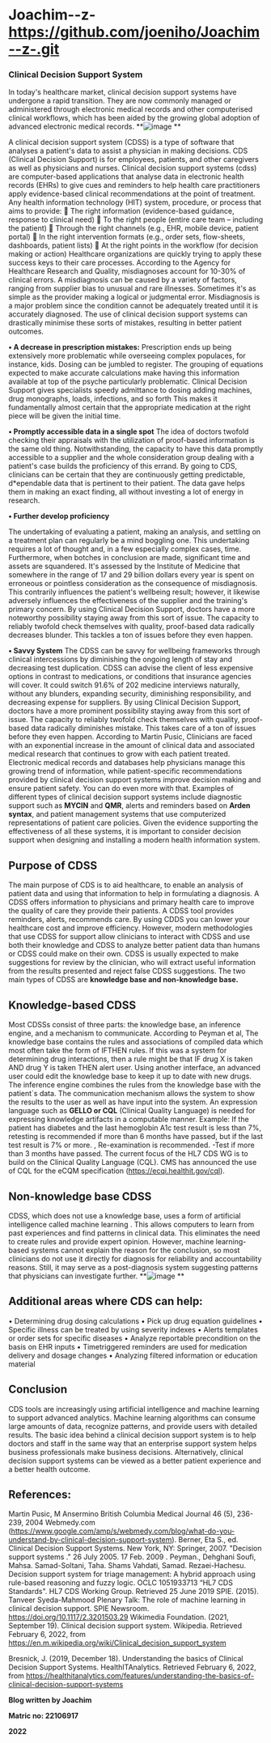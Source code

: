 # Joachim--z-https://github.com/joeniho/Joachim--z-.git
### **Clinical Decision Support System**
In today's healthcare market, clinical decision support systems have undergone a rapid transition. They are now commonly managed or administered through electronic medical records and other computerised clinical workflows, which has been aided by the growing global adoption of advanced electronic medical records.
**![image](https://user-images.githubusercontent.com/38325499/152284488-4f10aba6-f1f7-425f-a6df-f577cab3254c.png)
**

 A clinical decision support system (CDSS) is a type of software that analyses a patient's data to assist a physician in making decisions. CDS (Clinical Decision Support) is for employees, patients, and other caregivers as well as physicians and nurses. Clinical decision support systems (cdss) are computer-based applications that analyse data in electronic health records (EHRs) to give cues and reminders to help health care practitioners apply evidence-based clinical recommendations at the point of
treatment. 
Any health information technology (HIT) system, procedure, or process that aims to provide:
	The right information (evidence-based guidance, response to clinical need)
	To the right people (entire care team – including the patient)
	Through the right channels (e.g., EHR, mobile device, patient portal)
	In the right intervention formats (e.g., order sets, flow-sheets, dashboards, patient lists)
	At the right points in the workflow (for decision making or action)
Healthcare organizations are quickly trying to apply these success keys to their care processes.
According to the Agency for Healthcare Research and Quality, misdiagnoses account for 10-30% of clinical errors. A misdiagnosis can be caused by a variety of factors, ranging from supplier bias to unusual and rare illnesses. Sometimes it's as simple as the provider making a logical or judgmental error.
Misdiagnosis is a major problem since the condition cannot be adequately treated until it is accurately diagnosed. The use of clinical decision support systems can drastically minimise these sorts of mistakes, resulting in better patient outcomes.

**•	A decrease in prescription mistakes:**
      Prescription ends up being extensively more problematic while overseeing complex populaces, for instance, kids. Dosing can be jumbled to register. The grouping of equations expected to make accurate calculations make having this information available at top of the psyche particularly problematic. Clinical Decision Support gives specialists speedy admittance to dosing adding machines, drug monographs, loads, infections, and so forth This makes it fundamentally almost certain that the appropriate medication at the right piece will be given the initial time.

**•	Promptly accessible data in a single spot**
       The idea of doctors twofold checking their appraisals with the utilization of proof-based information is the same old thing. Notwithstanding, the capacity to have this data promptly accessible to a supplier and the whole consideration group dealing with a patient's case builds the proficiency of this errand. By going to CDS, clinicians can be certain that they are continuously getting predictable, d*ependable data that is pertinent to their patient. The data gave helps them in making an exact finding, all without investing a lot of energy in research.

**•	Further develop proficiency**

The undertaking of evaluating a patient, making an analysis, and settling on a treatment plan can regularly be a mind boggling one. This undertaking requires a lot of thought and, in a few especially complex cases, time. Furthermore, when botches in conclusion are made, significant time and assets are squandered.
It's assessed by the Institute of Medicine that somewhere in the range of 17 and 29 billion dollars every year is spent on erroneous or pointless consideration as the consequence of misdiagnosis. This contrarily influences the patient's wellbeing result; however, it likewise adversely influences the effectiveness of the supplier and the training's primary concern.
By using Clinical Decision Support, doctors have a more noteworthy possibility staying away from this sort of issue. The capacity to reliably twofold check themselves with quality, proof-based data radically decreases blunder. This tackles a ton of issues before they even happen.

**•	Savvy System**
       The CDSS can be savvy for wellbeing frameworks through clinical intercessions by diminishing the ongoing length of stay and decreasing test duplication. CDSS can advise the client of less expensive options in contrast to medications, or conditions that insurance agencies will cover. It could switch 91.6% of 202 medicine interviews naturally, without any blunders, expanding security, diminishing responsibility, and decreasing expense for suppliers.
By using Clinical Decision Support, doctors have a more prominent possibility staying away from this sort of issue. The capacity to reliably twofold check themselves with quality, proof-based data radically diminishes mistake. This takes care of a ton of issues before they even happen.
According to Martin Pusic, Clinicians are faced with an exponential increase in the amount of clinical data and associated medical research that continues to grow with each patient treated. Electronic medical  records and databases help physicians manage this growing trend of information, while patient-specific recommendations provided by clinical decision support systems improve decision making and ensure patient safety. You can do even more with that. Examples of different types of clinical decision support systems include diagnostic support such as **MYCIN** and **QMR**, alerts and reminders based on  **Arden syntax**, and patient management systems that use computerized representations of patient care policies. Given the evidence supporting the effectiveness of all these systems, it is important to consider decision support when designing and installing a modern health information system.
## **Purpose of CDSS**
The main purpose of CDS is to aid healthcare, to enable an analysis of patient data and using that information to help in formulating a diagnosis. A CDSS offers information to physicians and primary health care to improve the quality of care they provide their patients. A CDSS tool provides reminders, alerts, recommends care. By using CDDS you can lower your healthcare cost and improve efficiency.
However,  modern methodologies that use CDSS for support allow clinicians to interact with CDSS and use both their  knowledge and CDSS to analyze better patient data than humans or CDSS could make on their own. CDSS is usually expected to make  suggestions for review by the clinician, who will extract useful information from the results presented  and reject false CDSS suggestions. The two main types of CDSS are **knowledge base and non-knowledge base.**
## **Knowledge-based CDSS**
 Most CDSSs consist of three parts: the knowledge base, an inference engine, and a mechanism to communicate. According to Peyman et al, The knowledge base contains the rules and associations of compiled data which most often take the form of IFTHEN rules. If this was a system for determining drug interactions, then a rule might be that IF drug X is taken AND drug Y is taken THEN alert user. Using another interface, an advanced user could edit the knowledge base to keep it up to date with new drugs. The inference engine combines the rules from the knowledge base with the patient`s data. The communication mechanism allows the system to show the results to the user as well as have input into the system.
 An expression language such as **GELLO or CQL** (Clinical Quality Language) is needed for expressing knowledge artifacts in a computable manner. Example: If the patient has diabetes  and  the last hemoglobin A1c test result is less than 7%,  retesting is recommended if more than 6 months have passed, but if the last test result is 7% or more. , Re-examination is recommended. -Test if more than  3 months have passed. The current focus of the HL7 CDS WG is to build on the Clinical Quality Language (CQL).  CMS has announced the use of CQL for the eCQM specification  (https://ecqi.healthit.gov/cql).
## **Non-knowledge base CDSS**
CDSS, which does not use a knowledge base, uses a form of artificial intelligence called machine learning . This allows computers to learn from past experiences and find patterns in clinical data. This eliminates the need to create rules and provide expert opinion. However, machine learning-based systems  cannot explain the reason for the conclusion, so most clinicians do not use it directly for diagnosis for reliability and accountability reasons. Still, it may serve as a post-diagnosis system suggesting patterns that physicians can investigate further.
**![image](https://user-images.githubusercontent.com/38325499/152288597-7ae1544d-4bf1-48c6-801c-28ebf6b54350.png)
**
## **Additional areas where CDS can help:**
•	Determining drug dosing calculations 
•	Pick up drug equation guidelines 
•	Specific illness can be treated by using severity indexes 
•	Alerts templates or order sets for specific diseases 
•	Analyze reportable precondition on the basis on EHR inputs 
•	Timetriggered reminders are used for medication delivery                              and dosage changes 
•	Analyzing filtered information or education material
## **Conclusion**
CDS tools are increasingly using artificial intelligence and machine learning to support advanced analytics. Machine learning algorithms can consume large amounts of data, recognize patterns, and provide users with detailed results. The basic idea behind a clinical decision support system is to help doctors and staff in the same way that an enterprise support system helps business professionals make business decisions. Alternatively, clinical decision support systems can be viewed as a better patient experience and a better health outcome.
## **References:**
Martin Pusic, M Ansermino
British Columbia Medical Journal 46 (5), 236-239, 2004
Webmedy.com
(https://www.google.com/amp/s/webmedy.com/blog/what-do-you-understand-by-clinical-decision-support-system).
Berner, Eta S., ed. Clinical Decision Support Systems. New York, NY: Springer, 2007.
"Decision support systems ." 26 July 2005. 17 Feb. 2009 .
Peyman., Dehghani Soufi, Mahsa. Samad-Soltani, Taha. Shams Vahdati, Samad. Rezaei-Hachesu. Decision support system for triage management: A hybrid approach using rule-based reasoning and fuzzy logic. OCLC 1051933713
“HL7 CDS Standards". HL7 CDS Working Group. Retrieved 25 June 2019
SPIE. (2015). Tanveer Syeda-Mahmood Plenary Talk: The role of machine learning in clinical decision support. SPIE Newsroom. https://doi.org/10.1117/2.3201503.29 
Wikimedia Foundation. (2021, September 19). Clinical decision support system. Wikipedia. Retrieved February 6, 2022, from https://en.m.wikipedia.org/wiki/Clinical_decision_support_system 

Bresnick, J. (2019, December 18). Understanding the basics of Clinical Decision Support Systems. HealthITAnalytics. Retrieved February 6, 2022, from https://healthitanalytics.com/features/understanding-the-basics-of-clinical-decision-support-systems 



**Blog written by Joachim**

**Matric no: 22106917**

**2022**
